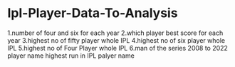 # Ipl-Player-Data-To-Analysis

1.number of four and six for each year
2.which player best score for each year
3.highest no of fifty player whole IPL
4.highest no of six player whole IPL
5.highest no of Four Player whole IPL
6.man of the series 2008 to 2022 player name
highest run in IPL palyer name
